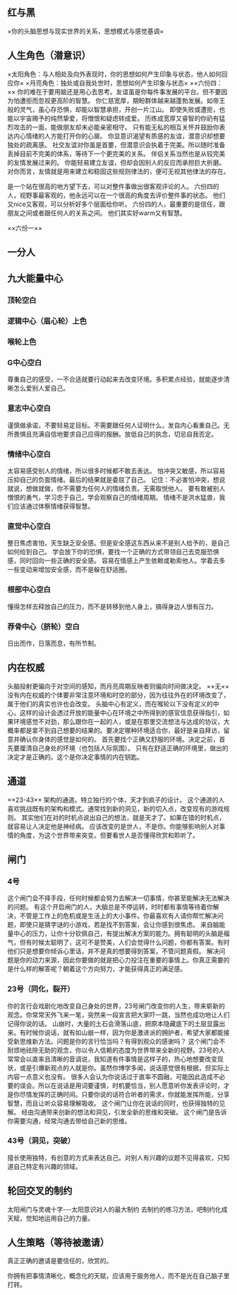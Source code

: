 ## 红与黑
  ×你的头脑思想与现实世界的关系，思想模式与感觉基调×

## 人生角色（潜意识）
  ×太阳角色：与人相处及向外表现时，你的思想如何产生印象与状态，他人如何回应你×
  ×月亮角色：独处或自我处世时，思想如何产生印象与状态×
  ××六份四：××
  你的难在于要用脑还是用心去思考。友谊虽是你每件事发展的平台。但不要因为怕遭拒而忽视更高阶的智慧。
  你仁慈宽厚，期盼群体越来越蓬勃发展。如帝王般的灵气，虽心存恐惧，却能以智慧承担，开创一片江山。
  即使失败或遭拒，也能以宇宙赐予的纯然挚爱，将憎恨和疑虑转成爱。
  历练成宽厚又睿智的你礽有猛烈攻击的一面，能做朋友却未必能亲密相守。
  只有能无私的相互关怀并鼓励你表达内心情绪的人方能打开你的心扉。
  你显意识渴望有质感的友谊，潜意识却想要独处的疏离感。
  社交友谊对你虽是首要，但潜意识会执着于完美。所以随时准备丢掉目前不完美的体系，等待下一个更完美的关系。
  伴侣关系当然也是从较完美的友情发展过来的。
  你能轻易建立友谊，但却会因别人的反应而承担巨大折磨。
  对你而言，友情就是用来建立和稳固这些规则律法的，便可无视其他律法的存在。
  
  是一个站在很高的地方望下去，可以对整件事做出很客观评论的人。
  六份四的人，视野事最客观的，他永远可以在一个很高的角度去评价整件事的状态。
  他们又nice又客观，可以分析好多个层面给你听。
  六份四的人，最重要的是信任，跟朋友之间或者跟任何人的关系之间。
  他们其实好warm又有智慧。
  
  ××六份一××
  
## 一分人
 
## 九大能量中心
### 顶轮空白
### 逻辑中心（眉心轮）上色
### 喉轮上色
### G中心空白
  尊重自己的感受，一不合适就要行动起来去改变环境。多积累点经验，就能逐步清晰怎么爱别人爱自己。
  
### 意志中心空白
  谨慎做承诺，不要轻易定目标。不需要跟任何人证明什么，发自内心看重自己。无所畏惧且充满自信地要求自己应得的报酬。放低自己的执念，切忌自我否定。
  
### 情绪中心空白
  太容易感受别人的情绪，所以很多时候都不敢去表达。
  怕冲突又敏感，所以容易压抑自己的负面情绪。最后的结果就是委屈了自己。
  记住：不必害怕冲突，想说就说，想做就做，你不需要为任何人的情绪负责。无需取悦他人。
  要有敢被别人憎恨的勇气，学习忠于自己，学会观察自己的情绪周期。
  情绪不是洪水猛兽，我们应该通过体察情绪获得智慧。
  
### 直觉中心空白
  整日焦虑害怕，天生缺乏安全感。但是安全感这东西从来不是别人给予的，是自己如何给到自己。
  学会放下你的恐惧，要找一个正确的方式带领自己去克服恐惧感，同时回向一些正确的安全感。
  容易在情感上产生依赖或勒索他人。学着去多一些变动来增加安全感，而不是躲在舒适圈。
  
### 根部中心空白
  懂得怎样去释放自己的压力，而不是转移到他人身上，搞得身边人很有压力。
  
### 荐骨中心（脐轮）空白
  日出而作，日落而息，有所节制。
 
## 内在权威
  头脑投射更偏向于对空间的感知，而月亮周期反映者则偏向时间做决定。
  ××无××
  没有内在权威的个体要非常注意环境和时空的部分，因为往往外在的环境改变了，属于他们的真实也许也会改变。
  头脑中心有定义，而在喉轮以下没有定义的中心，这样的设计会透过开放的能量中心在环境之中所得到的感官信息获得指引，如果环境感觉不对劲，那么跟你在一起的人，或是在那里交流想法与达成的协议，大概率都是拿不到自己想要的结果的。要决定哪种环境适合你，最好是亲自拜访，留意并确认你身体的感觉是如何的。
  首先要找个正确又舒服的环境。决定之前，首先要厘清自己身处的环境（也包括人际氛围）。
  只有在舒适正确的环境里，做出的决定才是正确的。这个是你决定事情的内在钥匙。
  
## 通道
  ××23-43××
  架构的通道。特立独行的个体，天才到疯子的设计。
  这个通道的人喜欢挑战既有的架构和模式。通常找到新的洞见，新的切入点，改变现有的游戏规则。
  其实他们在对的时机点说出自己的想法，就是天才了。如果在错的时机点，就容易让人决定他是神经病。
  应该改变的是世人，不是你。你能够影响别人对事情的角度，为这个世界带来突变。但要看世人是否懂得欣赏和聆听了。
  
## 闸门

### 4号
  这个闸门会不择手段，任何时候都会努力去解决一切事情，你甚至能解决无法解决的问题。
  有这个开启闸门的人，大脑总是不停运转，时时都有事情等待着你解决，不管是工作上的危机或是生活上的大小事件。你最喜欢有人请你帮忙解决问题，即使只是猜字谜的小游戏，若是找不到答案，会让你感到很焦虑。
  来自脑能量中心的压力，让你十分钦佩自己，有提出解决方案的能力。拥有聪明的头脑是福气，但有时候太聪明了，这可不是赞美，人们会觉得什么问题，你都有答案。有时他们只是想要你倾诉心里话，并不是真的想要得到答案，不管问题真假。
  解决问题是你的动力来源，因此你要做的就是把心力投注在重要的事情上。你真正需要的是什么样的解答呢？朝着这个方向努力，才能获得真正的满足感。
  
### 23号（同化，裂开）
  你的言行会戏剧化地改变自己身处的世界，23号闸门改变你的人生，带来崭新的观念。你常常天外飞来一笔，突然来一段宣言把大家吓一跳，当然也成功地让人们记得你说的话。
  山崩时，大量的土石会滑落山底，把原本隐藏底下的土层显露出来。有时候你说话，就有如山崩一样，因为你是激进派的拥护者，希望大家都能接受新思维新方法。问题是你的言行恰当吗？有得到观众的感谢吗？
  这个闸门会不耐烦地祛除无助的观念，你以令人信赖的态度为世界带来全新的视野。23号的人常常会以直率且清晰的音调说，我知道有件事情是这样子的，热心地想要改变现状，或是引爆新观点的人就是你。虽然你博学多闻，说话感觉很有根据，但实际上内容一点意义也没有。
  很多人会认为你说话过于直率不圆融，可能因此造成不必要的误会。所以在说话是用词要谨慎，时机要恰当，别人愿意听你发表评论时，才是你尽情发挥的正确时间。只要你说的话符合听者的需求，你就能发挥所能，分享智慧，而且让听众容易理解吸收。
  这个闸门让你在说话的同时，也获得独特的见解。
  经由沟通带来创新的想法和洞见，引发全新的思维和突破。
  这个闸门是告诉你需要沟通，经常沟通去带给自己新的思维。
  
### 43号（洞见，突破）
  擅长使用独特，有创意的方式来表达自己。对别人有兴趣的议题不见得喜欢，只知道自己特定有兴趣的领域。
  
## 轮回交叉的制约
  太阳闸门与灵魂十字---太阳意识对人的最大制约
  去制约的练习方法，吧制约化成天赋，觉知地运用自己的力量。
  
## 人生策略（等待被邀请）
  真正正确的邀请是要信任的，欣赏的。
  
  你拥有把事情清晰化，概念化的天赋，应该用于服务他人，而不是光在自己脑子里打转。
  
